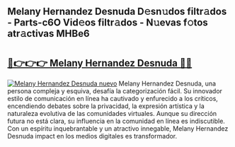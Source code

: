 ## Melany Hernandez Desnuda D𝚎sn𝚞dos filtr𝚊dos - Parts-c6O Vid𝚎os filtr𝚊dos - N𝚞evas f𝚘tos atr𝚊ctivas MHBe6

# <h2><a href="http://mb6qo5.tromn.icu/?c=Melany+Hernandez+Desnuda">🔗👉👉👉 Melany Hernandez Desnuda 🔗🔗</a></h2>

[![Melany Hernandez Desnuda nuevo](https://i.imgur.com/pEAQMta.gif)](http://mb6qo5.tromn.icu/?c=Melany+Hernandez+Desnuda)
Melany Hernandez Desnuda, una persona compleja y esquiva, desafía la categorización fácil. Su innovador estilo de comunicación en línea ha cautivado y enfurecido a los críticos, encendiendo debates sobre la privacidad, la expresión artística y la naturaleza evolutiva de las comunidades virtuales. Aunque su dirección futura no está clara, su influencia en la comunidad en línea es indiscutible. Con un espíritu inquebrantable y un atractivo innegable, Melany Hernandez Desnuda impact en los medios digitales es transformador.
